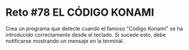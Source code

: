 # Reto #78 EL CÓDIGO KONAMI

Crea un programa que detecte cuando el famoso "Código Konami" se ha introducido correctamente desde el teclado. Si sucede esto, debe notificarse mostrando un mensaje en la terminal.
